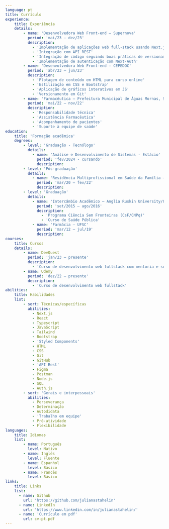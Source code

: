 ```yaml
---
language: pt
title: Currículo
experience: 
    title: Experiência
    details:
        - name: 'Desenvolvedora Web Front-end – Supernova'
          period: 'mai/23 – dez/23'
          description:
            - 'Implementação de aplicações web full-stack usando Next.js, Typescript, Tailwind, Contentlayer e Framer-motion'
            - 'Integração com API REST'
            - 'Integração de código seguindo boas práticas de versionamento e Git feature branch workflow'
            - 'Implementação de autenticação com Next-Auth'
        - name: 'Desenvolvedora Web Front-end – CEPEDOC'
          period: 'abr/23 – jun/23'
          description:
            - 'Plotagem de conteúdo em HTML para curso online'
            - 'Estilização em CSS e Bootstrap'
            - 'Aplicação de gráficos interativos em JS'
            - 'Versionamento em Git'
        - name: 'Farmacêutica – Prefeitura Municipal de Águas Mornas, SC'
          period: 'mai/22 – nov/22'
          description: 
            - 'Responsabilidade técnica'
            - 'Assistência Farmacêutica'
            - 'Acompanhamento de pacientes'
            - 'Suporte à equipe de saúde'
education:
    title: 'Formação acadêmica'
    degrees:
        - level: 'Graduação - Tecnólogo'
          details:
            - name: 'Análise e Desenvolvimento de Sistemas - Estácio'
              period: 'fev/2024 - cursando'
              description: 
        - level: 'Pós-graduação'
          details:
            - name: 'Residência Multiprofissional em Saúde da Família – UFSC'
              period: 'mar/20 – fev/22'
              description: 
        - level: 'Graduação'
          details:
            - name: 'Intercâmbio Acadêmico – Anglia Ruskin University/UK'
              period: 'set/2015 – ago/2016'
              description:
                - 'Programa Ciência Sem Fronteiras (CsF/CNPq)'
                - 'Curso de Saúde Pública'
            - name: 'Farmácia – UFSC'
              period: 'mar/12 – jul/19'
              description: 
courses:
    title: Cursos
    details:
        - name: DevQuest
          period: 'jan/23 – presente'
          description: 
            - 'Curso de desenvolvimento web fullstack com mentoria e suporte'
        - name: Udemy
          period: 'dez/22 – presente'
          description:
            - 'Curso de desenvolvimento web fullstack'
abilities: 
    title: Habilidades 
    list:          
        - sort: Técnicas/específicas 
          abilities:
            - Next.js
            - React
            - Typescript
            - JavaScript
            - Tailwind
            - Bootstrap
            - 'Styled Components'
            - HTML
            - CSS
            - Git
            - GitHub
            - 'API Rest'
            - Figma
            - Postman
            - Node.js
            - SQL
            - Auth.js
        - sort: 'Gerais e interpessoais'
          abilities: 
            - Perseverança
            - Determinação
            - Autodidata
            - 'Trabalho em equipe' 
            - Pró-atividade
            - Flexibilidade
languages:
    title: Idiomas
    list: 
        - name: Português 
          level: Nativo
        - name: Inglês 
          level: Fluente
        - name: Espanhol
          level: Básico
        - name: Francês
          level: Básico
links: 
    title: Links
    list: 
      - name: Github
        url: 'https://github.com/julianastahelin'
      - name: LinkedIn
        url: 'https://www.linkedin.com/in/julianastahelin/'
      - name: 'Currículo em pdf'
        url: cv-pt.pdf
---
```

